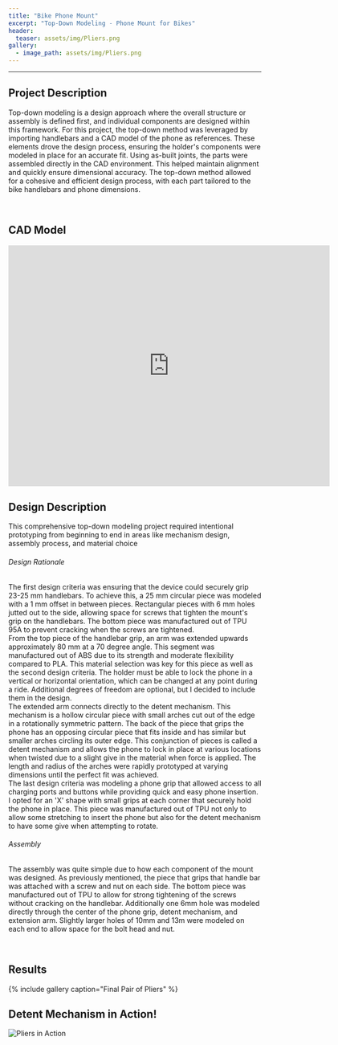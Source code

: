 ```yaml
---
title: "Bike Phone Mount"
excerpt: "Top-Down Modeling - Phone Mount for Bikes"
header:
  teaser: assets/img/Pliers.png
gallery:
  - image_path: assets/img/Pliers.png
---
```

---

## Project Description

Top-down modeling is a design approach where the overall structure or assembly is defined first, and individual components are designed within this framework. For this project, the top-down method was leveraged by importing handlebars and a CAD model of the phone as references. These elements drove the design process, ensuring the holder's components were modeled in place for an accurate fit. Using as-built joints, the parts were assembled directly in the CAD environment. This helped maintain alignment and quickly ensure dimensional accuracy. The top-down method allowed for a cohesive and efficient design process, with each part tailored to the bike handlebars and phone dimensions.

<br>

## CAD Model

<iframe src="https://vanderbilt643.autodesk360.com/shares/public/SH286ddQT78850c0d8a463a6ee0857e66c84?mode=embed" width="640" height="480" allowfullscreen="true" webkitallowfullscreen="true" mozallowfullscreen="true"  frameborder="0"></iframe>

<br>

## Design Description

This comprehensive top-down modeling project required intentional prototyping from beginning to end in areas like mechanism design, assembly process, and material choice

###### Design Rationale
The first design criteria was ensuring that the device could securely grip 23-25 mm handlebars. To achieve this, a 25 mm circular piece was modeled with a 1 mm offset in between pieces. Rectangular pieces with 6 mm holes jutted out to the side, allowing space for screws that tighten the mount's grip on the handlebars. The bottom piece was manufactured out of TPU 95A to prevent cracking when the screws are tightened. 
<br>
From the top piece of the handlebar grip, an arm was extended upwards approximately 80 mm at a 70 degree angle. This segment was manufactured out of ABS due to its strength and moderate flexibility compared to PLA. This material selection was key for this piece as well as the second design criteria. The holder must be able to lock the phone in a vertical or horizontal orientation, which can be changed at any point during a ride. Additional degrees of freedom are optional, but I decided to include them in the design. 
<br>
The extended arm connects directly to the detent mechanism. This mechanism is a hollow circular piece with small arches cut out of the edge in a rotationally symmetric pattern. The back of the piece that grips the phone has an opposing circular piece that fits inside and has similar but smaller arches circling its outer edge. This conjunction of pieces is called a detent mechanism and allows the phone to lock in place at various locations when twisted due to a slight give in the material when force is applied. The length and radius of the arches were rapidly prototyped at varying dimensions until the perfect fit was achieved. 
<br>
The last design criteria was modeling a phone grip that allowed access to all charging ports and buttons while providing quick and easy phone insertion. I opted for an 'X' shape with small grips at each corner that securely hold the phone in place. This piece was manufactured out of TPU not only to allow some stretching to insert the phone but also for the detent mechanism to have some give when attempting to rotate.

###### Assembly
The assembly was quite simple due to how each component of the mount was designed. As previously mentioned, the piece that grips that handle bar was attached with a screw and nut on each side. The bottom piece was manufactured out of TPU to allow for strong tightening of the screws without cracking on the handlebar. Additionally one 6mm hole was modeled directly through the center of the phone grip, detent mechanism, and extension arm. Slightly larger holes of 10mm and 13m were modeled on each end to allow space for the bolt head and nut.

<br>

## Results

{% include gallery caption="Final Pair of Pliers" %}


## Detent Mechanism in Action!

![Pliers in Action](/assets/img/PliersGIF.gif)

